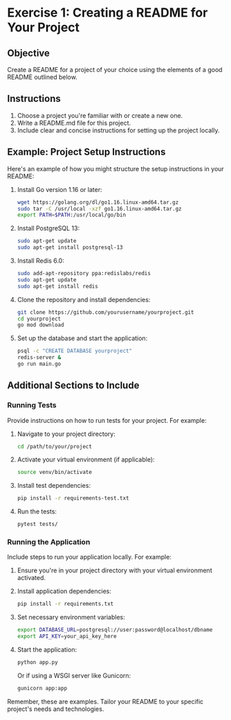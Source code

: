 # Exercise 1: Creating a README for Your Project

## Objective
Create a README for a project of your choice using the elements of a good README outlined below.

## Instructions
1. Choose a project you're familiar with or create a new one.
2. Write a README.md file for this project.
3. Include clear and concise instructions for setting up the project locally.

## Example: Project Setup Instructions

Here's an example of how you might structure the setup instructions in your README:

1. Install Go version 1.16 or later:
   ```bash
   wget https://golang.org/dl/go1.16.linux-amd64.tar.gz
   sudo tar -C /usr/local -xzf go1.16.linux-amd64.tar.gz
   export PATH=$PATH:/usr/local/go/bin
   ```

2. Install PostgreSQL 13:
   ```bash
   sudo apt-get update
   sudo apt-get install postgresql-13
   ```

3. Install Redis 6.0:
   ```bash
   sudo add-apt-repository ppa:redislabs/redis
   sudo apt-get update
   sudo apt-get install redis
   ```

4. Clone the repository and install dependencies:
   ```bash
   git clone https://github.com/yourusername/yourproject.git
   cd yourproject
   go mod download
   ```

5. Set up the database and start the application:
   ```bash
   psql -c "CREATE DATABASE yourproject"
   redis-server &
   go run main.go
   ```

## Additional Sections to Include

### Running Tests

Provide instructions on how to run tests for your project. For example:

1. Navigate to your project directory:
   ```bash
   cd /path/to/your/project
   ```

2. Activate your virtual environment (if applicable):
   ```bash
   source venv/bin/activate
   ```

3. Install test dependencies:
   ```bash
   pip install -r requirements-test.txt
   ```

4. Run the tests:
   ```bash
   pytest tests/
   ```

### Running the Application

Include steps to run your application locally. For example:

1. Ensure you're in your project directory with your virtual environment activated.

2. Install application dependencies:
   ```bash
   pip install -r requirements.txt
   ```

3. Set necessary environment variables:
   ```bash
   export DATABASE_URL=postgresql://user:password@localhost/dbname
   export API_KEY=your_api_key_here
   ```

4. Start the application:
   ```bash
   python app.py
   ```

   Or if using a WSGI server like Gunicorn:
   ```bash
   gunicorn app:app
   ```

Remember, these are examples. Tailor your README to your specific project's needs and technologies.
